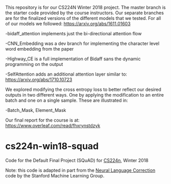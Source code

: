 This repository is for our CS224N Winter 2018 project. The master branch is the starter code provided by the course instructors.
Our separate branches are for the finalized versions of the different models that we tested.
For all of our models we followed: https://arxiv.org/abs/1611.01603

-bidaff_attention implements just the bi-directional attention flow

-CNN_Embedding was a dev branch for implementing the character level word embedding from the paper

-Highway_CE is a full implementation of Bidaff sans the dynamic programming on the output

-SelfAttention adds an additional attention layer similar to: https://arxiv.org/abs/1710.10723

We explored modifying the cross entropy loss to better reflect our desired outputs in two different ways.
One by applying the modification to an entire batch and one on a single sample. These are illustrated in:

-Batch_Mask, Element_Mask

Our final report for the course is at: https://www.overleaf.com/read/fhxrynstdzyk

# cs224n-win18-squad
Code for the Default Final Project (SQuAD) for [CS224n](http://web.stanford.edu/class/cs224n/), Winter 2018

Note: this code is adapted in part from the [Neural Language Correction](https://github.com/stanfordmlgroup/nlc/) code by the Stanford Machine Learning Group.
